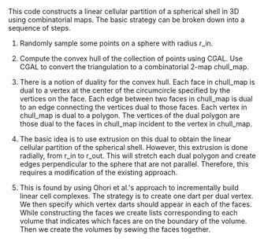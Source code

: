 This code constructs a linear cellular partition of a spherical shell in 3D using combinatorial maps. The basic strategy can be broken down into a sequence of steps.

1. Randomly sample some points on a sphere with radius r_in.

2. Compute the convex hull of the collection of points using CGAL. Use CGAL to convert the triangulation to a combinatorial 2-map chull_map.

3. There is a notion of duality for the convex hull. Each face in chull_map is dual to a vertex at the center of the circumcircle specified by the vertices on the face. Each edge between two faces in chull_map is dual to an edge connecting the vertices dual to those faces. Each vertex in chull_map is dual to a polygon. The vertices of the dual polygon are those dual to the faces in chull_map incident to the vertex in chull_map.

4. The basic idea is to use extrusion on this dual to obtain the linear cellular partition of the spherical shell. However, this extrusion is done radially, from r_in to r_out. This will stretch each dual polygon and create edges perpendicular to the sphere that are not parallel. Therefore, this requires a modification of the existing approach.

5. This is found by using Ohori et al.'s approach to incrementally build linear cell complexes. The strategy is to create one dart per dual vertex. We then specify which vertex darts should appear in each of the faces. While constructing the faces we create lists corresponding to each volume that indicates which faces are on the boundary of the volume. Then we create the volumes by sewing the faces together.
